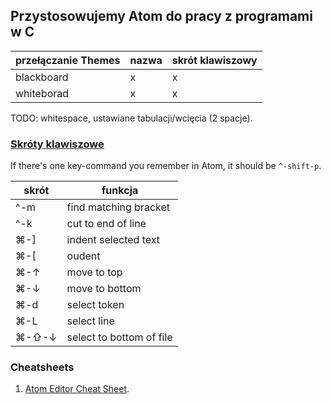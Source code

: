 ## Przystosowujemy Atom do pracy z programami w C

| przełączanie Themes  | nazwa | skrót klawiszowy |
|----------------------|-------|------------------|
| blackboard           | x     | x                |
| whiteborad           | x     | x                |

TODO: whitespace, ustawiane tabulacji/wcięcia (2 spacje).

### [Skróty klawiszowe](http://sweetme.at/2014/03/10/atom-editor-cheat-sheet/)

If there's one key-command you remember in Atom, it should be `^-shift-p`.

| skrót    | funkcja                   |
|----------|---------------------------|
|  ^-m     |  find matching bracket    |
|  ^-k     |  cut to end of line       |
|  ⌘-]    |  indent selected text     |
|  ⌘-[    |  oudent                   |
|  ⌘-↑    |  move to top              |
|  ⌘-↓    |  move to bottom           |
|  ⌘-d    |  select token             |
|  ⌘-L    |  select line              |
|  ⌘-⇧-↓  |  select to bottom of file |

### Cheatsheets

1. [Atom Editor Cheat Sheet](http://d2wy8f7a9ursnm.cloudfront.net/atom-editor-cheat-sheet.pdf).
